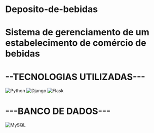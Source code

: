 # Deposito-de-bebidas
# Sistema de gerenciamento de um estabelecimento de comércio de bebidas
# --TECNOLOGIAS UTILIZADAS---
![Python](https://img.shields.io/badge/python-3670A0?style=for-the-badge&logo=python&logoColor=ffdd54)
![Django](https://img.shields.io/badge/django-%23092E20.svg?style=for-the-badge&logo=django&logoColor=white)
![Flask](https://img.shields.io/badge/flask-%23000.svg?style=for-the-badge&logo=flask&logoColor=white)
# ---BANCO DE DADOS---
![MySQL](https://img.shields.io/badge/MySQL-00000F?style=for-the-badge&logo=mysql&logoColor=white)
